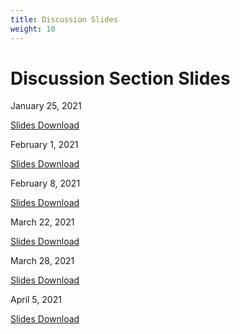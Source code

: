 ```yaml
---
title: Discussion Slides
weight: 10
---
```


# Discussion Section Slides

January 25, 2021

[Slides Download](FirstDiscussionSection.pdf)


February 1, 2021

[Slides Download](SecondDiscussionSectionRedacted.pdf)

February 8, 2021

[Slides Download](ThirdDiscussionSection.pdf)

March 22, 2021

[Slides Download](FifthDiscussionSection.pdf)

March 28, 2021

[Slides Download](SixthDiscussionSection.pdf)

April 5, 2021

[Slides Download](SeventhDiscussionSection.pdf)
